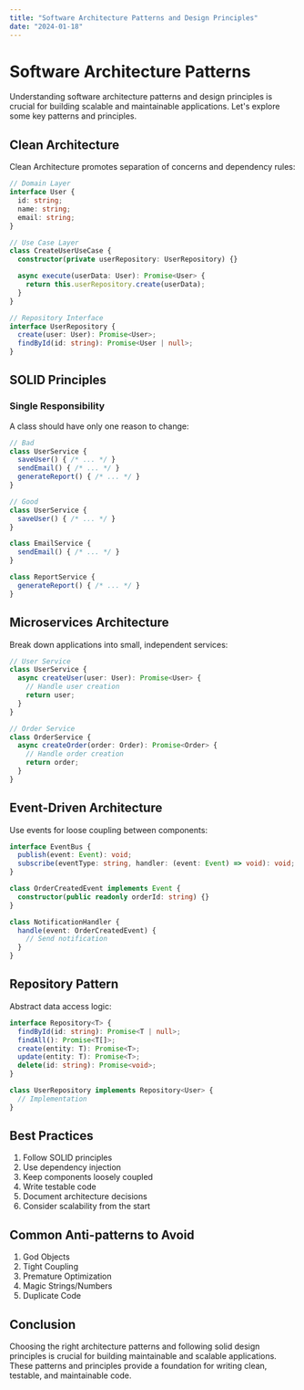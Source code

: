 ```yaml
---
title: "Software Architecture Patterns and Design Principles"
date: "2024-01-18"
---
```


# Software Architecture Patterns

Understanding software architecture patterns and design principles is crucial for building scalable and maintainable applications. Let's explore some key patterns and principles.

## Clean Architecture

Clean Architecture promotes separation of concerns and dependency rules:

```typescript
// Domain Layer
interface User {
  id: string;
  name: string;
  email: string;
}

// Use Case Layer
class CreateUserUseCase {
  constructor(private userRepository: UserRepository) {}

  async execute(userData: User): Promise<User> {
    return this.userRepository.create(userData);
  }
}

// Repository Interface
interface UserRepository {
  create(user: User): Promise<User>;
  findById(id: string): Promise<User | null>;
}
```

## SOLID Principles

### Single Responsibility

A class should have only one reason to change:

```typescript
// Bad
class UserService {
  saveUser() { /* ... */ }
  sendEmail() { /* ... */ }
  generateReport() { /* ... */ }
}

// Good
class UserService {
  saveUser() { /* ... */ }
}

class EmailService {
  sendEmail() { /* ... */ }
}

class ReportService {
  generateReport() { /* ... */ }
}
```

## Microservices Architecture

Break down applications into small, independent services:

```typescript
// User Service
class UserService {
  async createUser(user: User): Promise<User> {
    // Handle user creation
    return user;
  }
}

// Order Service
class OrderService {
  async createOrder(order: Order): Promise<Order> {
    // Handle order creation
    return order;
  }
}
```

## Event-Driven Architecture

Use events for loose coupling between components:

```typescript
interface EventBus {
  publish(event: Event): void;
  subscribe(eventType: string, handler: (event: Event) => void): void;
}

class OrderCreatedEvent implements Event {
  constructor(public readonly orderId: string) {}
}

class NotificationHandler {
  handle(event: OrderCreatedEvent) {
    // Send notification
  }
}
```

## Repository Pattern

Abstract data access logic:

```typescript
interface Repository<T> {
  findById(id: string): Promise<T | null>;
  findAll(): Promise<T[]>;
  create(entity: T): Promise<T>;
  update(entity: T): Promise<T>;
  delete(id: string): Promise<void>;
}

class UserRepository implements Repository<User> {
  // Implementation
}
```

## Best Practices

1. Follow SOLID principles
2. Use dependency injection
3. Keep components loosely coupled
4. Write testable code
5. Document architecture decisions
6. Consider scalability from the start

## Common Anti-patterns to Avoid

1. God Objects
2. Tight Coupling
3. Premature Optimization
4. Magic Strings/Numbers
5. Duplicate Code

## Conclusion

Choosing the right architecture patterns and following solid design principles is crucial for building maintainable and scalable applications. These patterns and principles provide a foundation for writing clean, testable, and maintainable code.